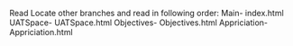 Read 
Locate other branches and read in following order:
Main- index.html
UATSpace- UATSpace.html
Objectives- Objectives.html
Appriciation- Appriciation.html
